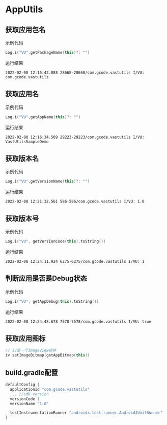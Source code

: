 # AppUtils

## 获取应用包名

示例代码

```kotlin
Log.i("VU",getPackageName(this)?: "")
```

运行结果

```
2022-02-08 12:15:42.888 28668-28668/com.gcode.vastutils I/VU: com.gcode.vastutils
```

## 获取应用名

示例代码

```kotlin
Log.i("VU",getAppName(this)?: "")
```

运行结果

```
2022-02-08 12:16:34.509 29223-29223/com.gcode.vastutils I/VU: VastUtilsSampleDemo
```

## 获取版本名

示例代码

```kotlin
Log.i("VU",getVersionName(this)?: "")
```

运行结果

```
2022-02-08 12:21:32.561 586-586/com.gcode.vastutils I/VU: 1.0
```

## 获取版本号

示例代码

```kotlin
Log.i("VU", getVersionCode(this).toString())
```

运行结果

```
2022-02-08 12:24:11.924 6275-6275/com.gcode.vastutils I/VU: 1
```

## 判断应用是否是Debug状态

示例代码

```kotlin
Log.i("VU", getAppDebug(this).toString())
```

运行结果

```
2022-02-08 12:24:48.678 7578-7578/com.gcode.vastutils I/VU: true
```

## 获取应用图标

```kotlin
// iv是一个imageView控件
iv.setImageBitmap(getAppBitmap(this))
```

## build.gradle配置

```groovy
defaultConfig {
  applicationId "com.gcode.vastutils"
  ... //sdk version
  versionCode 1
  versionName "1.0"

  testInstrumentationRunner "androidx.test.runner.AndroidJUnitRunner"
}
```